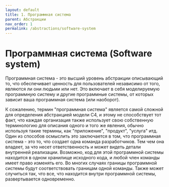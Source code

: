```yaml
---
layout: default
title: 1. Программная система
parent: Абстракции
nav_order: 1
permalink: /abstractions/software-system
---
```


# Программная система (Software system)

Программная система - это высший уровень абстракции описывающий то, что обеспечивает ценность для пользователей 
независимо от того, являются ли они людьми или нет. Это включает в себя моделируемую программную систему и другие
программные системы, от которых зависит ваша программная система (или наоборот).

К сожалению, термин "программная система" является самой сложной для определения абстракцией модели C4, и этому не 
способствует тот факт, что каждая организация также использует свою собственную терминологию для описания одного и того же
явления, обычно используя такие термины, как "приложение", "продукт", "услуга" итд. Один из способов осмыслить это 
заключается в том, что программная система - это то, что создает одна команда разработчиков. Тем чем она владеет, за 
что несет ответственность и может видеть детали внутренней реализации. Возможно, код для этой программной системы 
находится в одном хранилище исходного кода, и любой член команды имеет право изменять его. Во многих случаях границы 
программной системы будут соответствовать границам одной команды. Также может случиться так, что все, что находится 
внутри программной системы, развертывается одновременно.

